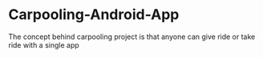 # Carpooling-Android-App
The concept behind carpooling project is that anyone can give ride or take ride with a single app
